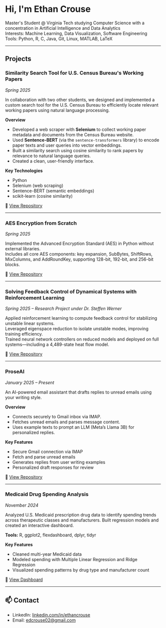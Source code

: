 # Hi, I'm Ethan Crouse

 Master's Student @ Virginia Tech studying Computer Science with a concentration in Artificial Intelligence and Data Analytics  
 Interests: Machine Learning, Data Visualization, Software Engineering  
 Tools: Python, R, C, Java, Git, Linux, MATLAB, LaTeX

---

## Projects

### Similarity Search Tool for U.S. Census Bureau's Working Papers  
*Spring 2025*

In collaboration with two other students, we designed and implemented a custom search tool for the U.S. Census Bureau to efficiently locate relevant working papers using natural language processing.

**Overview**  
- Developed a web scraper with **Selenium** to collect working paper metadata and documents from the Census Bureau website.  
- Used **Sentence-BERT** (via the `sentence-transformers` library) to encode paper texts and user queries into vector embeddings.  
- Built a similarity search using cosine similarity to rank papers by relevance to natural language queries.  
- Created a clean, user-friendly interface.

**Key Technologies**  
- Python  
- Selenium (web scraping)  
- Sentence-BERT (semantic embeddings)  
- scikit-learn (cosine similarity)  

🔗 [View Repository](https://github.com/EthanCrouse/WorkingPaperTool)

---

### AES Encryption from Scratch  
*Spring 2025*

Implemented the Advanced Encryption Standard (AES) in Python without external libraries.  
Includes all core AES components: key expansion, SubBytes, ShiftRows, MixColumns, and AddRoundKey, supporting 128-bit, 192-bit, and 256-bit blocks.

🔗 [View Repository](https://github.com/EthanCrouse/AES)

---

### Solving Feedback Control of Dynamical Systems with Reinforcement Learning  
*Spring 2025 – Research Project under Dr. Steffen Werner*

Applied reinforcement learning to compute feedback control for stabilizing unstable linear systems.  
Leveraged eigenspace reduction to isolate unstable modes, improving training efficiency.  
Trained neural network controllers on reduced models and deployed on full systems—including a 4,489-state heat flow model.

🔗 [View Repository](https://github.com/EthanCrouse/RFforStability/tree/main)

---

### ProseAI  
*January 2025 – Present*

An AI-powered email assistant that drafts replies to unread emails using your writing style.

**Overview**  
- Connects securely to Gmail inbox via IMAP.  
- Fetches unread emails and parses message content.  
- Uses example texts to prompt an LLM (Meta’s Llama 3B) for personalized replies.  

**Key Features**  
- Secure Gmail connection via IMAP  
- Fetch and parse unread emails  
- Generates replies from user writing examples  
- Personalized draft responses for review  

🔗 [View Repository](https://github.com/EthanCrouse/EmailResponder/tree/main)

---

### Medicaid Drug Spending Analysis  
*November 2024*

Analyzed U.S. Medicaid prescription drug data to identify spending trends across therapeutic classes and manufacturers. Built regression models and created an interactive dashboard.

**Tools:** R, ggplot2, flexdashboard, dplyr, tidyr

**Key Features**  
- Cleaned multi-year Medicaid data  
- Modeled spending with Multiple Linear Regression and Ridge Regression  
- Visualized spending patterns by drug type and manufacturer count  

🔗 [View Dashboard](https://ethancrouse.github.io/Medicaid_Anaysis/)

---

## 📫 Contact

- LinkedIn: [linkedin.com/in/ethancrouse](https://www.linkedin.com/in/ethancrouse/)  
- Email: edcrouse02@gmail.com
